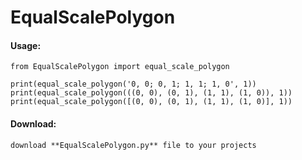 # EqualScalePolygon

#### Usage:
    from EqualScalePolygon import equal_scale_polygon
    
    print(equal_scale_polygon('0, 0; 0, 1; 1, 1; 1, 0', 1))
    print(equal_scale_polygon(((0, 0), (0, 1), (1, 1), (1, 0)), 1))
    print(equal_scale_polygon([(0, 0), (0, 1), (1, 1), (1, 0)], 1))
    
#### Download:
    download **EqualScalePolygon.py** file to your projects